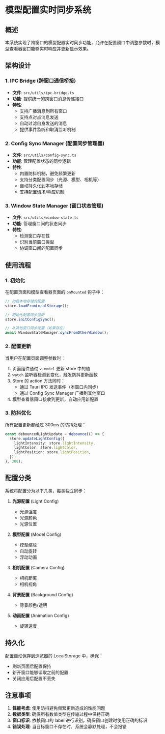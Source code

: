 # 模型配置实时同步系统

## 概述

本系统实现了跨窗口的模型配置实时同步功能，允许在配置窗口中调整参数时，模型查看器窗口能够实时响应并更新显示效果。

## 架构设计

### 1. IPC Bridge (跨窗口通信桥接)

- **文件**: `src/utils/ipc-bridge.ts`
- **功能**: 提供统一的跨窗口消息传递接口
- **特性**:
  - 支持广播消息到所有窗口
  - 支持点对点消息发送
  - 自动过滤自身发送的消息
  - 提供事件监听和取消监听机制

### 2. Config Sync Manager (配置同步管理器)

- **文件**: `src/utils/config-sync.ts`
- **功能**: 管理配置状态的同步逻辑
- **特性**:
  - 内置防抖机制，避免频繁更新
  - 支持分类配置同步（光源、模型、相机等）
  - 自动持久化到本地存储
  - 支持配置请求/响应机制

### 3. Window State Manager (窗口状态管理)

- **文件**: `src/utils/window-state.ts`
- **功能**: 管理窗口间的状态同步
- **特性**:
  - 检测窗口存在性
  - 识别当前窗口类型
  - 协调窗口间的配置同步

## 使用流程

### 1. 初始化

在配置页面和模型查看器页面的 `onMounted` 钩子中：

```typescript
// 加载本地存储的配置
store.loadFromLocalStorage();

// 初始化配置同步监听
store.initConfigSync();

// 从其他窗口同步配置（如果存在）
await WindowStateManager.syncFromOtherWindow();
```

### 2. 配置更新

当用户在配置页面调整参数时：

1. 页面组件通过 `v-model` 更新 store 中的值
2. `watch` 监听器检测到变化，触发防抖更新函数
3. Store 的 action 方法同时：
   - 通过 Tauri IPC 发送事件（本窗口内同步）
   - 通过 Config Sync Manager 广播到其他窗口
4. 模型查看器窗口接收到更新，自动应用新配置

### 3. 防抖优化

所有配置更新都经过 300ms 的防抖处理：

```typescript
const debouncedLightUpdate = debounce(() => {
  store.updateLightConfig({
    lightIntensity: store.lightIntensity,
    lightColor: store.lightColor,
    lightPosition: store.lightPosition,
  });
}, 300);
```

## 配置分类

系统将配置分为以下几类，每类独立同步：

1. **光源配置** (Light Config)
   - 光源强度
   - 光源颜色
   - 光源位置

2. **模型配置** (Model Config)
   - 模型缩放
   - 自动旋转
   - 浮动动画

3. **相机配置** (Camera Config)
   - 相机距离
   - 相机视角

4. **背景配置** (Background Config)
   - 背景颜色/透明

5. **动画配置** (Animation Config)
   - 旋转速度

## 持久化

配置自动保存到浏览器的 LocalStorage 中，确保：
- 刷新页面后配置保持
- 新开窗口能够读取之前的配置
- 关闭应用后配置不丢失

## 注意事项

1. **性能考虑**: 使用防抖避免频繁更新造成的性能问题
2. **数据类型**: 确保所有数值类型在传输过程中保持正确
3. **窗口标识**: 依赖窗口的 label 进行识别，确保窗口创建时使用正确的标识
4. **错误处理**: 当目标窗口不存在时，系统会静默处理，不会报错
